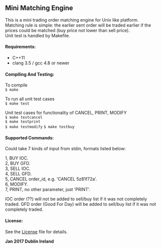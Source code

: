 ## **Mini Matching Engine**
This is a mini trading order matching engine for Unix like platform.  
Matching rule is simple: the earlier sent order will be traded earlier if the prices could be matched (buy price not lower than sell price).  
Unit test is handled by Makefile. 

#### **Requirements:**
* C++11
* clang 3.5 / gcc 4.8 or newer

#### **Compiling And Testing:**
To compile  
`$ make`

To run all unit test cases  
`$ make test`

Unit test cases for functionality of CANCEL, PRINT, MODIFY  
`$ make testcancel`  
`$ make testprint`  
`$ make testmodify` 
`$ make testbuy` 

#### **Supported Commands:**

Could take 7 kinds of input from stdin, formats listed below:

1, BUY IOC.  
2, BUY GFD.  
3, SELL IOC.  
4, SELL GFD.  
5, CANCEL order\_id, e.g. 'CANCEL 5z81f72a'.  
6, MODIFY.  
7, PRINT, no other parameter, just 'PRINT'. 

IOC order (??) will not be added to sell/buy list if it was not completely traded.
GFD order (Good For Day) will be added to sell/buy list if it was not completely traded. 

#### License:
See the [License](https://github.com/luo4neck/MatchingEngine/blob/master/LICENSE) file for details. 

**Jan 2017 Dublin Ireland**
